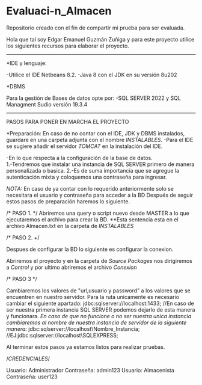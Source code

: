 # Evaluaci-n_Almacen
Repositorio creado con el fin de compartir mi prueba para ser evaluada.

Hola que tal soy Edgar Emanuel Guzmán Zuñiga y para este proyecto utilice los siguientes recursos para elaborar el proyecto.
*************************************************************
*IDE y lenguaje:

-Utilice el IDE Netbeans 8.2.
-Java 8 con el JDK en su versión 8u202


*DBMS

Para la gestión de Bases de datos opte por:
-SQL SERVER 2022 y SQL Managment Sudio versión 19.3.4

*************************************************************
PASOS PARA PONER EN MARCHA EL PROYECTO

*Preparación: 
En caso de no contar con el IDE, JDK y DBMS instalados, guardare en una carpeta adjunta con el nombre *INSTALABLES*.
-Para el IDE se sugiere añadir el servidor *TOMCAT* en la instalación del IDE.

-En lo que respecta a la configuración de la base de datos.   
  1.-Tendremos que instalar una instancia de SQL SERVER primero de manera personalizada o basica.
  2.-Es de suma importancia que se agregue la autenticación mixta y coloquemos una contraseña para ingresar.

*NOTA:* En caso de ya contar con lo requerido anteriormente solo se necesitara el usuario y contraseña para acceder a la BD
Después de seguir estos pasos de preparación haremos lo siguiente.

/*
PASO 1. 
*/
Abriremos una query o script nuevo desde MASTER a lo que ejecutaremos el archivo para crear la BD.
**Esta sentencia esta en el archivo Almacen.txt en la carpeta de *INSTALABLES*

/*
PASO 2.
+/

Despues de configurar la BD lo siguiente es configurar la conexion. 

Abriremos el proyecto y en la carpeta de *Source Packages* nos dirigiremos a *Control* y por ultimo abriremos el archivo *Conexion*

/*
PASO 3
*/

Cambiaremos los valores de "url,usuario y password" a los valores que se encuentren en nuestro servidor.
Para la ruta unicamente es necesario cambiar el siguiente apartado: 
jdbc:sqlserver://localhost:1433;  //En caso de ser nuestra primera instancia SQL SERVER podemos dejarlo de esta manera y funcionara.
*En caso de que no funcione o no ser nuestra unica instancia cambiaremos al nombre de nuestra instancia de servidor de la siguiente manera:*
jdbc:sqlserver://localhost\\Nombre_Instancia; //EJ:jdbc:sqlserver://localhost\\SQLEXPRESS;

Al terminar estos pasos ya estamos listos para realizar pruebas.


/*CREDENCIALES*/

Usuario: Administrador	Contraseña: admin123
Usuario: Almacenista	Contraseña: user123

